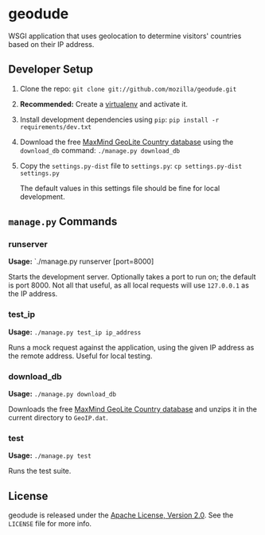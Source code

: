 # geodude

WSGI application that uses geolocation to determine visitors' countries based on
their IP address.


## Developer Setup

1. Clone the repo: `git clone git://github.com/mozilla/geodude.git`

2. **Recommended:** Create a [virtualenv][] and activate it.

3. Install development dependencies using `pip`:
   `pip install -r requirements/dev.txt`

4. Download the free [MaxMind GeoLite Country database][geolite] using the
   `download_db` command: `./manage.py download_db`

5. Copy the `settings.py-dist` file to `settings.py`:
   `cp settings.py-dist settings.py`

   The default values in this settings file should be fine for local
   development.


## `manage.py` Commands

### runserver

**Usage:** `./manage.py runserver [port=8000]

Starts the development server. Optionally takes a port to run on; the default is
port 8000. Not all that useful, as all local requests will use `127.0.0.1` as
the IP address.

### test_ip

**Usage:** `./manage.py test_ip ip_address`

Runs a mock request against the application, using the given IP address as the
remote address. Useful for local testing.

### download_db

**Usage:** `./manage.py download_db`

Downloads the free [MaxMind GeoLite Country database][geolite] and unzips it in
the current directory to `GeoIP.dat`.

### test

**Usage:** `./manage.py test`

Runs the test suite.


## License

geodude is released under the [Apache License, Version 2.0][apache-license]. See
the `LICENSE` file for more info.


[virtualenv]: http://www.virtualenv.org
[geolite]: http://dev.maxmind.com/geoip/geolite
[apache-license]: http://www.apache.org/licenses/LICENSE-2.0
